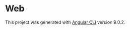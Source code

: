 # Web

This project was generated with [Angular CLI](https://github.com/angular/angular-cli) version 9.0.2.

